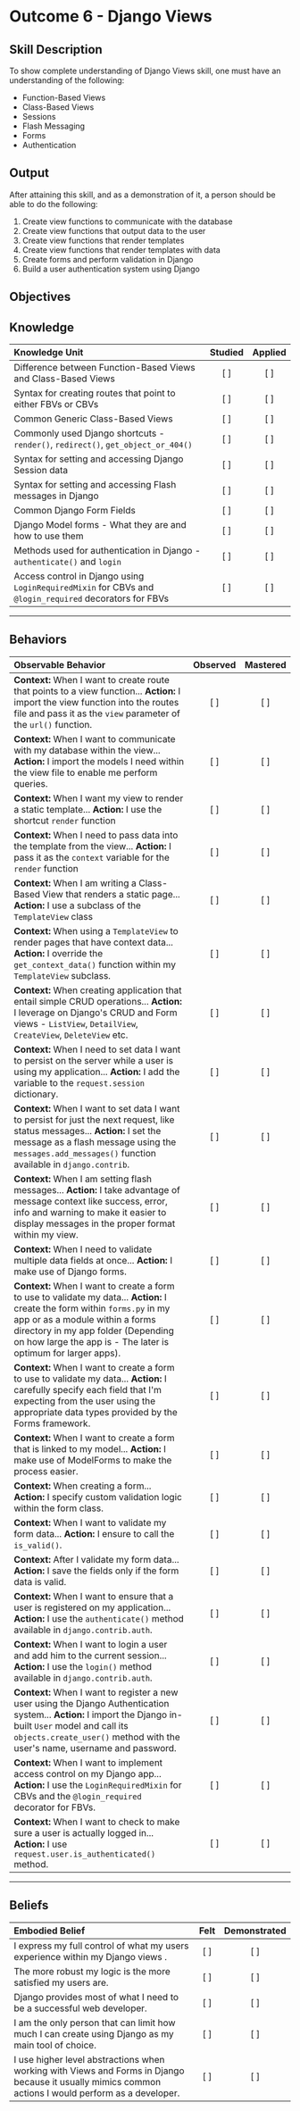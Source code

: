 # Outcome 6 - Django Views

**Skill Description**
----------
To show complete understanding of Django Views skill, one must have an understanding of the following:

- Function-Based Views
- Class-Based Views
- Sessions
- Flash Messaging
- Forms
- Authentication


**Output**
----------
After attaining this skill, and as a demonstration of it, a person should be able to do the following:

1. Create view functions to communicate with the database
2. Create view functions that output data to the user
3. Create view functions that render templates
4. Create view functions that render templates with data
5. Create forms and perform validation in Django
6. Build a user authentication system using Django


**Objectives**
----------
## **Knowledge**


| Knowledge Unit   |      Studied      | Applied |
|:-------------|:------------------:|:--------:|
| Difference between Function-Based Views and Class-Based Views | [ ] | [ ] |
| Syntax for creating routes that point to either FBVs or CBVs | [ ] | [ ] |
| Common Generic Class-Based Views | [ ] | [ ] |
| Commonly used Django shortcuts - `render()`, `redirect()`, `get_object_or_404()` | [ ] | [ ] |
| Syntax for setting and accessing Django Session data | [ ] | [ ] |
| Syntax for setting and accessing Flash messages in Django | [ ] | [ ] |
| Common Django Form Fields | [ ] | [ ] |
| Django Model forms - What they are and how to use them | [ ] | [ ] |
| Methods used for authentication in Django - `authenticate()` and `login` | [ ] | [ ] |
| Access control in Django using `LoginRequiredMixin` for CBVs and `@login_required` decorators for FBVs | [ ] | [ ] |


----------


## **Behaviors**

| Observable Behavior   |      Observed      | Mastered |
|:-------------|:------------------:|:--------:|
| **Context:** When I want to create route that points to a view function... **Action:** I import the view function into the routes file and pass it as the `view` parameter of the `url()` function. | [ ] | [ ] |
| **Context:** When I want to communicate with my database within the view... **Action:** I import the models I need within the view file to enable me perform queries. | [ ] | [ ] |
| **Context:** When I want my view to render a static template... **Action:** I use the shortcut `render` function | [ ] | [ ] |
| **Context:** When I need to pass data into the template from the view... **Action:** I pass it as the `context` variable for the `render` function | [ ] | [ ] |
| **Context:** When I am writing a Class-Based View that renders a static page... **Action:** I use a subclass of the `TemplateView` class | [ ] | [ ] |
| **Context:** When using a `TemplateView` to render pages that have context data... **Action:** I override the `get_context_data()` function within my `TemplateView` subclass. | [ ] | [ ] |
| **Context:** When creating application that entail simple CRUD operations... **Action:** I leverage on Django's CRUD and Form views - `ListView`, `DetailView`, `CreateView`, `DeleteView` etc. | [ ] | [ ] |
| **Context:** When I need to set data I want to persist on the server while a user is using my application... **Action:** I add the variable to the `request.session` dictionary. | [ ] | [ ] |
| **Context:** When I want to set data I want to persist for just the next request, like status messages... **Action:** I set the message as a flash message using the `messages.add_messages()` function available in `django.contrib`. | [ ] | [ ] |
| **Context:** When I am setting flash messages... **Action:** I take advantage of message context like success, error, info and warning to make it easier to display messages in the proper format within my view. | [ ] | [ ] |
| **Context:** When I need to validate multiple data fields at once... **Action:** I make use of Django forms. | [ ] | [ ] |
| **Context:** When I want to create a form to use to validate my data... **Action:** I create the form within `forms.py` in my app or as a module within a forms directory in my app folder (Depending on how large the app is - The later is optimum for larger apps). | [ ] | [ ] |
| **Context:** When I want to create a form to use to validate my data... **Action:** I carefully specify each field that I'm expecting from the user using the appropriate data types provided by the Forms framework. | [ ] | [ ] |
| **Context:** When I want to create a form that is linked to my model... **Action:** I make use of ModelForms to make the process easier. | [ ] | [ ] |
| **Context:** When creating a form... **Action:** I specify custom validation logic within the form class. | [ ] | [ ] |
| **Context:** When I want to validate my form data... **Action:** I ensure to call the `is_valid()`. | [ ] | [ ] |
| **Context:** After I validate my form data... **Action:** I save the fields only if the form data is valid. | [ ] | [ ] |
| **Context:** When I want to ensure that a user is registered on my application... **Action:** I use the `authenticate()` method available in `django.contrib.auth`. | [ ] | [ ] |
| **Context:** When I want to login a user and add him to the current session... **Action:** I use the `login()` method available in `django.contrib.auth`. | [ ] | [ ] |
| **Context:** When I want to register a new user using the Django Authentication system... **Action:** I import the Django in-built `User` model and call its `objects.create_user()` method with the user's name, username and password. | [ ] | [ ] |
| **Context:** When I want to implement access control on my Django app... **Action:** I use the `LoginRequiredMixin` for CBVs and the `@login_required` decorator for FBVs. | [ ] | [ ] |
| **Context:** When I want to check to make sure a user is actually logged in... **Action:** I use `request.user.is_authenticated()` method. | [ ] | [ ] |



----------


## **Beliefs**


| Embodied Belief   |      Felt      | Demonstrated |
|:-------------|:------------------:|:--------:|
| I express my full control of what my users experience within my Django views . | [ ] | [ ]  |
| The more robust my logic is the more satisfied my users are. | [ ] | [ ]  |
| Django provides most of what I need to be a successful web developer. | [ ] | [ ]  |
| I am the only person that can limit how much I can create using Django as my main tool of choice. | [ ] | [ ]  |
| I use higher level abstractions when working with Views and Forms in Django because it usually mimics common actions I would perform as a developer. | [ ] | [ ]  |
